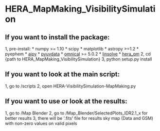 # HERA_MapMaking_VisibilitySimulation

## If you want to install the package:
  1, pre-install: 
    * numpy >= 1.10
    * scipy
    * matplotlib
    * astropy >=1.2
    * pyephem
    * [aipy](https://github.com/HERA-Team/aipy/)
    * [pyuvdata](https://github.com/HERA-Team/pyuvdata/)
    * [omnical](https://github.com/HERA-Team/omnical/) >= 5.0.2
    * [linsolve](https://github.com/HERA-Team/linsolve)
    * [hera_qm](https://github.com/HERA-Team/hera_qm)
  2, cd {path to HERA_MapMaking_VisibilitySimulation} 
  3, python setup.py install
  
## If you want to look at the main script:
  1, go to /scripts
  2, open HERA-VisibilitySimulation-MapMaking.py
  
## If you want to use or look at the results:
  1, go to /Map Blender
  2, go to /Map_Blender/SelectedPlots_IDR2.1_x for better results
  3, there will be '.fits' file for results sky map (Data and GSM) with non-zero values on valid pixels
